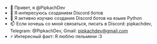 - 👋 Привет, я @PipkachDev
- 👀 Я интересуюсь созданием Discord ботов
- 🌱 Я активно изучаю создание Discord ботов на языке Python
- 📫 Если хочешь со мной связаться, писать в Discord: pipkachdev, Telegram: @PipkachDev, Gmail: pipkachdev@gmail.com
- ⚡ Интересный факт: Я люблю пельмени :3

<!---
PipkachDev/PipkachDev is a ✨ special ✨ repository because its `README.md` (this file) appears on your GitHub profile.
You can click the Preview link to take a look at your changes.
--->
